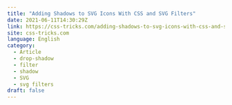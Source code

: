 ```yaml
---
title: "Adding Shadows to SVG Icons With CSS and SVG Filters"
date: 2021-06-11T14:30:29Z
link: https://css-tricks.com/adding-shadows-to-svg-icons-with-css-and-svg-filters/?utm_medium=RSS&utm_source=news.12bit.vn
site: css-tricks.com
language: English
category:
  - Article
  - drop-shadow
  - filter
  - shadow
  - SVG
  - svg filters
draft: false
---
```

